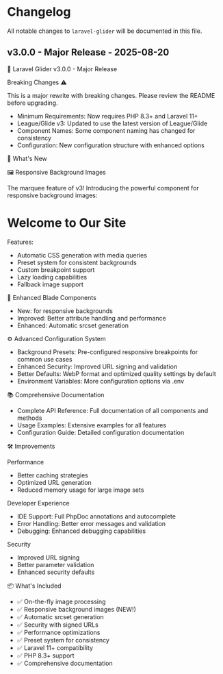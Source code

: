# Changelog

All notable changes to `laravel-glider` will be documented in this file.

## v3.0.0 - Major Release - 2025-08-20

🚀 Laravel Glider v3.0.0 - Major Release

Breaking Changes ⚠️

This is a major rewrite with breaking changes. Please review the README before upgrading.

- Minimum Requirements: Now requires PHP 8.3+ and Laravel 11+
- League/Glide v3: Updated to use the latest version of League/Glide
- Component Names: Some component naming has changed for consistency
- Configuration: New configuration structure with enhanced options

🎉 What's New

🖼️ Responsive Background Images

The marquee feature of v3! Introducing the powerful <x-glide-bg-responsive> component for responsive background images:

  <x-glide-bg-responsive src="hero.jpg" preset="hero" class="hero-section">
      <div class="hero-content">
          <h1>Welcome to Our Site</h1>
      </div>
  </x-glide-bg-responsive>
Features:

- Automatic CSS generation with media queries
- Preset system for consistent backgrounds
- Custom breakpoint support
- Lazy loading capabilities
- Fallback image support

🎨 Enhanced Blade Components

- New: <x-glide-bg-responsive> for responsive backgrounds
- Improved: Better attribute handling and performance
- Enhanced: Automatic srcset generation

⚙️ Advanced Configuration System

- Background Presets: Pre-configured responsive breakpoints for common use cases
- Enhanced Security: Improved URL signing and validation
- Better Defaults: WebP format and optimized quality settings by default
- Environment Variables: More configuration options via .env

📚 Comprehensive Documentation

- Complete API Reference: Full documentation of all components and methods
- Usage Examples: Extensive examples for all features
- Configuration Guide: Detailed configuration documentation

🛠️ Improvements

Performance

- Better caching strategies
- Optimized URL generation
- Reduced memory usage for large image sets

Developer Experience

- IDE Support: Full PhpDoc annotations and autocomplete
- Error Handling: Better error messages and validation
- Debugging: Enhanced debugging capabilities

Security

- Improved URL signing
- Better parameter validation
- Enhanced security defaults

📦 What's Included

- ✅ On-the-fly image processing
- ✅ Responsive background images (NEW!)
- ✅ Automatic srcset generation
- ✅ Security with signed URLs
- ✅ Performance optimizations
- ✅ Preset system for consistency
- ✅ Laravel 11+ compatibility
- ✅ PHP 8.3+ support
- ✅ Comprehensive documentation
